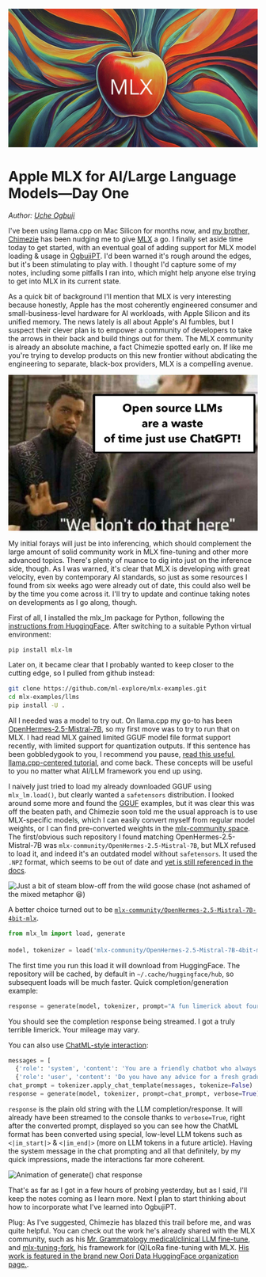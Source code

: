 ![Google Gemini-generated cover image](../assets/images/2024/Apple-MLX-GeminiGen-cropped.jpg)

# Apple MLX for AI/Large Language Models—Day One

_Author: [Uche Ogbuji](https://ucheog.carrd.co/)_

I've been using llama.cpp on Mac Silicon for months now, and [my brother, Chimezie](https://huggingface.co/cogbuji) has been nudging me to give [MLX](https://github.com/ml-explore/mlx) a go.
I finally set aside time today to get started, with an eventual goal of adding support for MLX model loading & usage in [OgbujiPT](https://github.com/OoriData/OgbujiPT). I'd been warned it's rough around the edges, but it's been stimulating to play with. I thought I'd capture some of my notes, including some pitfalls I ran into, which might help anyone else trying to get into MLX in its current state.

As a quick bit of background I'll mention that MLX is very interesting because honestly, Apple has the most coherently engineered consumer and small-business-level hardware for AI workloads, with Apple Silicon and its unified memory. The news lately is all about Apple's AI fumbles, but I suspect their clever plan is to empower a community of developers to take the arrows in their back and build things out for them. The MLX community is already an absolute machine, a fact Chimezie spotted early on. If like me you're trying to develop products on this new frontier without abdicating the engineering to separate, black-box providers, MLX is a compelling avenue.

![Black Panther Meme: "Open source LLMs are a waste of time; just use ChatGPT" / "We don't do that here"](../assets/images/2024/black-panther-hulk-cover-open-source-llm-800x500.jpg)

My initial forays will just be into inferencing, which should complement the large amount of solid community work in MLX fine-tuning and other more advanced topics. There's plenty of nuance to dig into just on the inference side, though.
As I was warned, it's clear that MLX is developing with great velocity, even by contemporary AI standards, so just as some resources I found from six weeks ago were already out of date, this could also well be by the time you come across it. I'll try to update and continue taking notes on developments as I go along, though.

First of all, I installed the mlx_lm package for Python, following the [instructions from HuggingFace](https://huggingface.co/docs/hub/en/mlx). After switching to a suitable Python virtual environment:

```sh
pip install mlx-lm
```

Later on, it became clear that I probably wanted to keep closer to the cutting edge, so I pulled from github instead:

```sh
git clone https://github.com/ml-explore/mlx-examples.git
cd mlx-examples/llms
pip install -U .
```

All I needed was a model to try out. On llama.cpp my go-to has been [OpenHermes-2.5-Mistral-7B](https://huggingface.co/teknium/OpenHermes-2.5-Mistral-7B), so my first move was to try to run that on MLX. I had read MLX gained limited GGUF model file format support recently, with limited support for quantization outputs. If this sentence has been gobbledygook to you,
I recommend you pause, [read this useful, llama.cpp-centered tutorial](https://christophergs.com/blog/running-open-source-llms-in-python), and come back. These concepts will be useful to you no matter what AI/LLM framework you end up using.

I naively just tried to load my already downloaded GGUF using `mlx_lm.load()`, but clearly wanted a `safetensors` distribution. I looked around some more and found the [GGUF](https://github.com/ml-explore/mlx-examples/tree/main/llms/gguf_llm) examples, but it was clear this was off the beaten path, and Chimezie soon told me the usual approach is to use MLX-specific models, which I can easily convert myself from regular model weights, or I can find pre-converted weights in the [mlx-community space](https://huggingface.co/mlx-community).
The first/obvious such repository I found matching OpenHermes-2.5-Mistral-7B was `mlx-community/OpenHermes-2.5-Mistral-7B`, but MLX refused to load it, and indeed it's an outdated model without  `safetensors`. It used the `.NPZ` format, which seems to be out of date and [yet is still referenced in the docs](https://ml-explore.github.io/mlx/build/html/examples/llama-inference.html#converting-the-weights).

![Just a bit of steam blow-off from the wild goose chase (not ashamed of the mixed metaphor 😆)
](../assets/images/2024/construction-joke-meme.jpg)

A better choice turned out to be [`mlx-community/OpenHermes-2.5-Mistral-7B-4bit-mlx`](https://huggingface.co/mlx-community/OpenHermes-2.5-Mistral-7B-4bit-mlx).

```py
from mlx_lm import load, generate

model, tokenizer = load('mlx-community/OpenHermes-2.5-Mistral-7B-4bit-mlx')
```

The first time you run this load it will download from HuggingFace. The repository will be cached, by default in `~/.cache/huggingface/hub`, so subsequent loads will be much faster. Quick completion/generation example:

```py
response = generate(model, tokenizer, prompt="A fun limerick about four-leaf clovers is:", verbose=True)
```

You should see the completion response being streamed. I got a truly terrible limerick. Your mileage may vary.

You can also use [ChatML-style interaction](https://huggingface.co/docs/transformers/main/en/chat_templating):

```py
messages = [
  {'role': 'system', 'content': 'You are a friendly chatbot who always responds in the style of a talk show host'},
  {'role': 'user', 'content': 'Do you have any advice for a fresh graduate?'}]
chat_prompt = tokenizer.apply_chat_template(messages, tokenize=False)
response = generate(model, tokenizer, prompt=chat_prompt, verbose=True)
```

`response` is the plain old string with the LLM completion/response. It will already have been streamed to the console thanks to `verbose=True`, right after the converted prompt, displayed so you can see how the ChatML format has been converted using special, low-level LLM tokens such as `<|im_start|>` & `<|im_end|>` (more on LLM tokens in a future article). Having the system message in the chat prompting and all that definitely, by my quick impressions, made the interactions far more coherent.

![Animation of generate() chat response](../assets/images/2024/apple-mlx-ail-llm-day-one.gif)

That's as far as I got in a few hours of probing yesterday, but as I said, I'll keep the notes coming as I learn more. Next I plan to start thinking about how to incorporate what I've learned into OgbujiPT.

Plug: As I've suggested, Chimezie has blazed this trail before me, and was quite helpful. You can check out the work he's already shared with the MLX community, such as his [Mr. Grammatology medical/clinical LLM fine-tune](https://huggingface.co/cogbuji/Mr-Grammatology-clinical-problems-Mistral-7B-0.5), and [mlx-tuning-fork](https://github.com/chimezie/mlx-tuning-fork), his framework for (Q)LoRa fine-tuning with MLX. [His work is featured in the brand new Oori Data HuggingFace organization page.](https://huggingface.co/OoriData).
